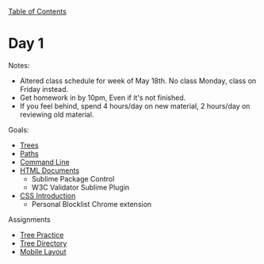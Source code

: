 [Table of Contents](/README.md)

# Day 1

Notes:
* Altered class schedule for week of May 18th. No class Monday, class on Friday instead.
* Get homework in by 10pm, Even if it's not finished.
* If you feel behind, spend 4 hours/day on new material, 2 hours/day on reviewing old material.

Goals:
* [Trees](/trees/README.md)
* [Paths](/paths/README.md)
* [Command Line](/command-line/README.md)
* [HTML Documents](/html-documents/README.md)
	* Sublime Package Control
	* W3C Validator Sublime Plugin
* [CSS Introduction](/css-introduction/README.md)
	* Personal Blocklist Chrome extension

Assignments
* [Tree Practice](https://github.com/TIY-Austin-Front-End-Engineering/tree-practice)
* [Tree Directory](https://github.com/TIY-Austin-Front-End-Engineering/tree-directory)
* [Mobile Layout](https://github.com/TIY-Austin-Front-End-Engineering/mobile-layout-1)